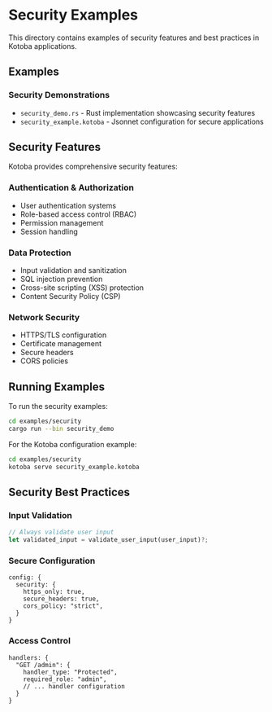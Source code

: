 # Security Examples

This directory contains examples of security features and best practices in Kotoba applications.

## Examples

### Security Demonstrations
- `security_demo.rs` - Rust implementation showcasing security features
- `security_example.kotoba` - Jsonnet configuration for secure applications

## Security Features

Kotoba provides comprehensive security features:

### Authentication & Authorization
- User authentication systems
- Role-based access control (RBAC)
- Permission management
- Session handling

### Data Protection
- Input validation and sanitization
- SQL injection prevention
- Cross-site scripting (XSS) protection
- Content Security Policy (CSP)

### Network Security
- HTTPS/TLS configuration
- Certificate management
- Secure headers
- CORS policies

## Running Examples

To run the security examples:

```bash
cd examples/security
cargo run --bin security_demo
```

For the Kotoba configuration example:
```bash
cd examples/security
kotoba serve security_example.kotoba
```

## Security Best Practices

### Input Validation
```rust
// Always validate user input
let validated_input = validate_user_input(user_input)?;
```

### Secure Configuration
```jsonnet
config: {
  security: {
    https_only: true,
    secure_headers: true,
    cors_policy: "strict",
  }
}
```

### Access Control
```jsonnet
handlers: {
  "GET /admin": {
    handler_type: "Protected",
    required_role: "admin",
    // ... handler configuration
  }
}
```
